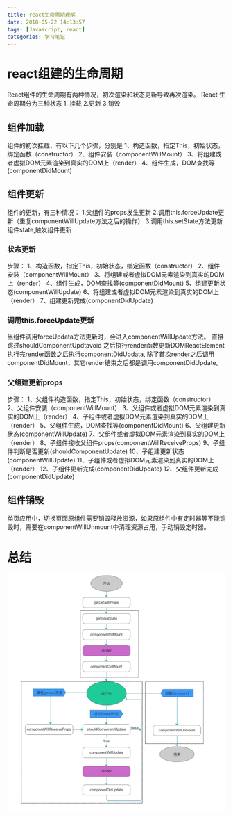 ```yaml
---
title: react生命周期理解
date: 2018-05-22 14:13:57
tags: [Javascript, react]
categories: 学习笔记
---
```

<h1>react组建的生命周期</h1>

React组件的生命周期有两种情况，初次渲染和状态更新导致再次渲染。
React 生命周期分为三种状态 1. 挂载 2.更新 3.销毁

## 组件加载

组件的初次挂载，有以下几个步骤，分别是
1、构造函数，指定This，初始状态，绑定函数（constructor）
2、组件安装（componentWillMount）
3、将组建或者虚拟DOM元素渲染到真实的DOM上（render）
4、组件生成，DOM查找等(componentDidMount)


## 组件更新

组件的更新，有三种情况：
1.父组件的props发生更新
2.调用this.forceUpdate更新（重复componentWillUpdate方法之后的操作）
3.调用this.setState方法更新组件state,触发组件更新

### 状态更新

步骤：
1、构造函数，指定This，初始状态，绑定函数（constructor）
2、组件安装（componentWillMount）
3、将组建或者虚拟DOM元素渲染到真实的DOM上（render）
4、组件生成，DOM查找等(componentDidMount)
5、组建更新状态(componentWillUpdate)
6、将组建或者虚拟DOM元素渲染到真实的DOM上（render）
7、组建更新完成(componentDidUpdate)

### 调用this.forceUpdate更新

当组件调用forceUpdata方法更新时，会进入componentWillUpdate方法。
直接跳过shouldComponentUpdtavoid
之后执行render函数更新DOMReactElement 
执行完render函数之后执行componentDidUpdata,
除了首次render之后调用componentDidMount，其它render结束之后都是调用componentDidUpdate。


### 父组建更新props

步骤：
1、父组件构造函数，指定This，初始状态，绑定函数（constructor）
2、父组件安装（componentWillMount）
3、父组件或者虚拟DOM元素渲染到真实的DOM上（render）
4、子组件或者虚拟DOM元素渲染到真实的DOM上（render）
5、父组件生成，DOM查找等(componentDidMount)
6、父组建更新状态(componentWillUpdate)
7、父组件或者虚拟DOM元素渲染到真实的DOM上（render）
8、子组件接收父组件props(componentWillReceiveProps)
9、子组件判断是否更新(shouldComponentUpdate)
10、子组建更新状态(componentWillUpdate)
11、子组件或者虚拟DOM元素渲染到真实的DOM上（render）
12、子组件更新完成(componentDidUpdate)
12、父组件更新完成(componentDidUpdate)

## 组件销毁

单页应用中，切换页面原组件需要销毁释放资源，如果原组件中有定时器等不能销毁时，需要在componentWillUnmount中清理资源占用，手动销毁定时器。

<h1>总结</h1>

![react生命周期](https://github.com/kaisa911/studyNotes/blob/master/public/image/reactLifeCycle.png?raw=true)